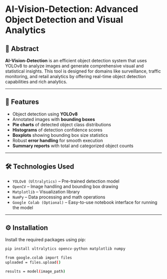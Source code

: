 # AI-Vision-Detection: Advanced Object Detection and Visual Analytics

## 📌 Abstract
**AI-Vision-Detection** is an efficient object detection system that uses YOLOv8 to analyze images and generate comprehensive visual and statistical insights. This tool is designed for domains like surveillance, traffic monitoring, and retail analytics by offering real-time object detection capabilities and rich analytics.

---

## 🚀 Features
- Object detection using **YOLOv8**
- Annotated images with **bounding boxes**
- **Pie charts** of detected object class distributions
- **Histograms** of detection confidence scores
- **Boxplots** showing bounding box size statistics
- Robust **error handling** for smooth execution
- **Summary reports** with total and categorized object counts

---

## 🛠️ Technologies Used
- `YOLOv8 (Ultralytics)` – Pre-trained detection model
- `OpenCV` – Image handling and bounding box drawing
- `Matplotlib` – Visualization library
- `NumPy` – Data processing and math operations
- `Google Colab (Optional)` – Easy-to-use notebook interface for running the model

---

## ⚙️ Installation
Install the required packages using pip:

```bash
pip install ultralytics opencv-python matplotlib numpy

from google.colab import files
uploaded = files.upload()

results = model(image_path)

